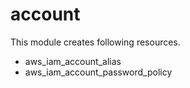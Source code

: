 # account

This module creates following resources.

- aws_iam_account_alias
- aws_iam_account_password_policy

<!-- BEGINNING OF PRE-COMMIT-TERRAFORM DOCS HOOK -->
